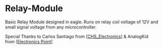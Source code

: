# Relay-Module
Basic Relay Module designed in eagle. Runs on relay coil voltage of 12V and small signal voltage from any microcontroller.


Special Thanks to
Carlos Santiago from [[CHS_Electronics](https://www.youtube.com/channel/UCcNpRuzeedQ9Ps3xF4RDMaw)] & AnalogKid from [[Electronics Point](https://www.electronicspoint.com)]
